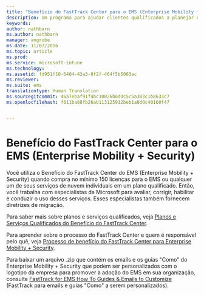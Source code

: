 ```yaml
---
title: "Benefício do FastTrack Center para o EMS (Enterprise Mobility + Security)"
description: Um programa para ajudar clientes qualificados a planejar e implantar o Intune e o Azure Active Directory Premium
keywords: 
author: nathbarn
ms.author: nathbarn
manager: angrobe
ms.date: 11/07/2016
ms.topic: article
ms.prod: 
ms.service: microsoft-intune
ms.technology: 
ms.assetid: fd951f10-6404-43a3-8f2f-464f5b5003ac
ms.reviewer: 
ms.suite: ems
translationtype: Human Translation
ms.sourcegitcommit: 46a7ebaf91f4bc10026b0ddc5c5a383c1b8633c7
ms.openlocfilehash: f611ba88fb26ab113125912beb1a8d0c40160f47


---
```


# <a name="fasttrack-center-benefit-for-enterprise-mobility--security-ems"></a>Benefício do FastTrack Center para o EMS (Enterprise Mobility + Security)
Você utiliza o Benefício do FastTrack Center do EMS (Enterprise Mobility + Security) quando compra no mínimo 150 licenças para o EMS ou qualquer um de seus serviços de nuvem individuais em um plano qualificado. Então, você trabalha com especialistas da Microsoft para avaliar, corrigir, habilitar e conduzir o uso desses serviços. Esses especialistas também fornecem diretrizes de migração.

Para saber mais sobre planos e serviços qualificados, veja [Planos e Serviços Qualificados do Benefício do FastTrack Center](fasttrack-center-benefit-for-enterprise-mobility-suite-ems.md).

Para aprender sobre o processo do FastTrack Center e quem é responsável pelo quê, veja [Processo de benefício do FastTrack Center para Enterprise Mobility + Security](fasttrack-center-benefit-process-for-enterprise-mobility-suite-ems.md).

Para baixar um arquivo .zip que contém os emails e os guias "Como" do Enterprise Mobility + Security que podem ser personalizados com o logotipo da empresa para promover a adoção do EMS em sua organização, consulte [FastTrack for EMS How To Guides & Emails to Customize](https://gallery.technet.microsoft.com/FastTrack-for-EMS-How-To-f170da4c) (FastTrack para emails e guias "Como" a serem personalizados).



<!--HONumber=Jan17_HO1-->


